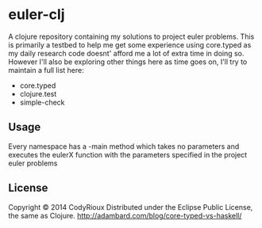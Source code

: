 # euler-clj

A clojure repository containing my solutions to project euler problems.
This is primarily a testbed to help me get some experience using core.typed
as my daily research code doesnt' afford me a lot of extra time in
doing so. However I'll also be exploring other things here as time goes on,
I'll try to maintain a full list here:

- core.typed
- clojure.test
- simple-check

## Usage

Every namespace has a -main method which takes no parameters and executes
the eulerX function with the parameters specified in the project euler
problems

## License

Copyright © 2014 CodyRioux
Distributed under the Eclipse Public License, the same as Clojure.
http://adambard.com/blog/core-typed-vs-haskell/
